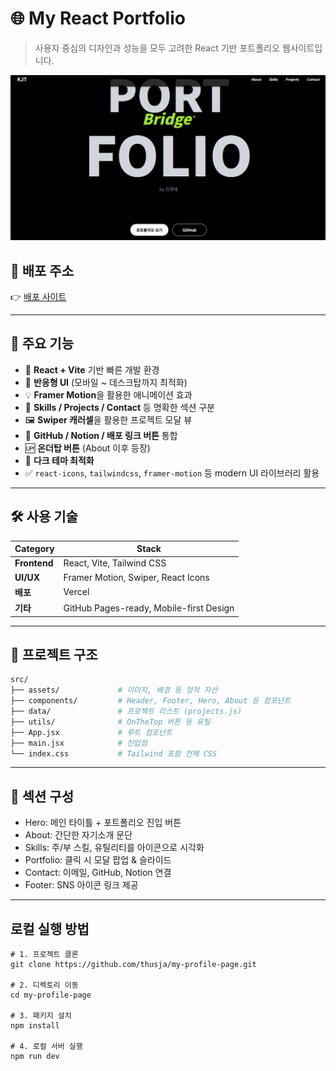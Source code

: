# 🌐 My React Portfolio

> 사용자 중심의 디자인과 성능을 모두 고려한 React 기반 포트폴리오 웹사이트입니다.

![preview](https://github.com/thusja/my-profile-page/blob/main/src/assets/React/RP01.PNG)

## 🚀 배포 주소

👉 [배포 사이트](https://my-profile-page-eight.vercel.app/)

---

## 📌 주요 기능

- 🎯 **React + Vite** 기반 빠른 개발 환경
- 📱 **반응형 UI** (모바일 ~ 데스크탑까지 최적화)
- 💡 **Framer Motion**을 활용한 애니메이션 효과
- 🧩 **Skills / Projects / Contact** 등 명확한 섹션 구분
- 🖼️ **Swiper 캐러셀**을 활용한 프로젝트 모달 뷰
- 🔗 **GitHub / Notion / 배포 링크 버튼** 통합
- 🆙 **온더탑 버튼** (About 이후 등장)
- 🌙 **다크 테마 최적화**
- ✅ `react-icons`, `tailwindcss`, `framer-motion` 등 modern UI 라이브러리 활용

- ---

## 🛠️ 사용 기술

| Category       | Stack |
|----------------|-------|
| **Frontend**   | React, Vite, Tailwind CSS |
| **UI/UX**      | Framer Motion, Swiper, React Icons |
| **배포**        | Vercel |
| **기타**        | GitHub Pages-ready, Mobile-first Design |

---

## 📂 프로젝트 구조

```bash
src/
├── assets/             # 이미지, 배경 등 정적 자산
├── components/         # Header, Footer, Hero, About 등 컴포넌트
├── data/               # 프로젝트 리스트 (projects.js)
├── utils/              # OnTheTop 버튼 등 유틸
├── App.jsx             # 루트 컴포넌트
├── main.jsx            # 진입점
└── index.css           # Tailwind 포함 전체 CSS
```

---

## 📸 섹션 구성

- Hero: 메인 타이틀 + 포트폴리오 진입 버튼
- About: 간단한 자기소개 문단
- Skills: 주/부 스킬, 유틸리티를 아이콘으로 시각화
- Portfolio: 클릭 시 모달 팝업 & 슬라이드
- Contact: 이메일, GitHub, Notion 연결
- Footer: SNS 아이콘 링크 제공

---

## 로컬 실행 방법

```
# 1. 프로젝트 클론
git clone https://github.com/thusja/my-profile-page.git

# 2. 디렉토리 이동
cd my-profile-page

# 3. 패키지 설치
npm install

# 4. 로컬 서버 실행
npm run dev
```

